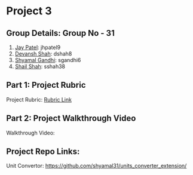 # Project 3

## Group Details: Group No - 31
1) [Jay Patel](https://github.com/jaypatel31): jhpatel9
2) [Devansh Shah](https://github.com/drs1951): dshah8
3) [Shyamal Gandhi](https://github.com/shyamal31): sgandhi6
4) [Shail Shah](https://github.com/shail611): sshah38

## Part 1: Project Rubric
Project Rubric: [Rubric Link](https://github.com/jaypatel31/CSC510_Group31/blob/main/proj3/Project3_Rubric.csv)

## Part 2: Project Walkthrough Video
Walkthrough Video: 

## Project Repo Links:
Unit Convertor: https://github.com/shyamal31/units_converter_extension/
